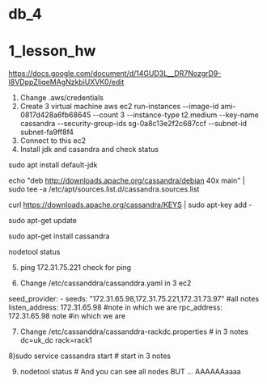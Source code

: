 # db_4

# 1_lesson_hw
https://docs.google.com/document/d/14GUD3L__DR7NozgrD9-I8VDppZIiqeMAgNzkbiUXVK0/edit

1) Change .aws/credentials
2) Create 3 virtual machine 
aws ec2 run-instances --image-id ami-0817d428a6fb68645 --count 3 --instance-type t2.medium --key-name cassandra --security-group-ids sg-0a8c13e2f2c687ccf --subnet-id subnet-fa9ff8f4
3) Connect to this ec2
4) Install jdk and casandra and check status 

sudo apt install default-jdk

echo "deb http://downloads.apache.org/cassandra/debian 40x main" | sudo tee -a /etc/apt/sources.list.d/cassandra.sources.list

curl https://downloads.apache.org/cassandra/KEYS | sudo apt-key add -

sudo apt-get update

sudo apt-get install cassandra

nodetool status

5) ping 172.31.75.221 check for ping

6) Change /etc/cassanddra/cassanddra.yaml in 3 ec2 

seed_provider:
        - seeds: "172.31.65.98,172.31.75.221,172.31.73.97" #all notes
listen_address: 172.31.65.98 #note in which we are
rpc_address: 172.31.65.98 note  #in which we are

7) Change /etc/cassanddra/cassanddra-rackdc.properties # in 3 notes
dc=uk_dc
rack=rack1

8)sudo service cassandra start # start in 3 notes 

9) nodetool status # And you can see all nodes
 BUT ... AAAAAAaaaa


